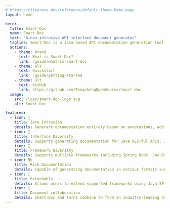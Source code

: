 ```yaml
---
# https://vitepress.dev/reference/default-theme-home-page
layout: home

hero:
  title: Smart-Doc
  name: Smart-Doc
  text: "A non-intrusive API interface document generator"
  tagline: Smart-Doc is a Java-based API documentation generation tool. It generates comprehensive and accurate documentation by analyzing the source code of your interfaces, requiring no special annotations or modifications in your code, making integration seamless and simple.
  actions:
    - theme: brand
      text: What is Smart-Doc?
      link: /guide/what-is-smart-doc
    - theme: alt
      text: Quickstart
      link: /guide/getting-started
    - theme: alt
      text: GitHub
      link: https://github.com/TongchengOpenSource/smart-doc
  image:
    src: /logo/smart-doc-logo.svg
    alt: Smart-Doc

features:
  - icon: 📝️
    title: Zero Intrusion
    details: Generate documentation entirely based on annotations, achieving zero code intrusion.
  - icon: 🔗
    title: Interface Diversity
    details: Supports generating documentation for Java RESTful APIs, Java WebSocket interfaces, Apache Dubbo RPC, and gRPC interfaces.
  - icon: 🔧
    title: Framework Diversity
    details: Supports multiple frameworks including Spring Boot, JAX-RS, and Solon.
  - icon: 📚
    title: Rich Documentation
    details: Capable of generating documentation in various formats such as HTML, Asciidoc, Markdown, OpenAPI, Swagger, Postman, and Word
  - icon: 🔌
    title: Extendable
    details: Allows users to extend supported frameworks using Java SPI.
  - icon: 🚀
    title: Document collaboration
    details: Smart-Doc and Torna combine to form an industry-leading documentation solution. Smart-Doc non-intrusively generates API documentation from Java code and automatically synchronizes it with the Torna enterprise-level document management platform, significantly enhancing the productivity and collaboration levels of development teams.
---
```



<style lang="scss">
.VPButton.alt {
  background-color: #033b71 !important;
  border-color: #0557a5 !important;
  color: var(--vp-button-brand-text) !important;
}
.VPButton.alt:hover {
  background-color: #033b71 !important;
  border-color: #022d56 !important;
}
.clip {
  background: -webkit-linear-gradient( 180deg, #10b981 30%, #033b71) !important;
  -webkit-background-clip: text !important;
  -webkit-text-fill-color: transparent !important;
}
#VPContent > div > div.VPHero.VPHomeHero > div > div > h1 > span {
font-size: 5rem !important;
}
#VPContent > div > div.VPHero.VPHomeHero > div > div > p.text {
  color: var(--vp-c-text-2) !important;
  font-size: 3rem !important;
}
</style>
